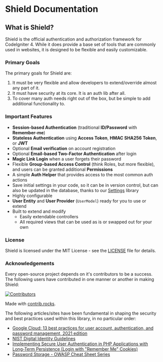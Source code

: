 # Shield Documentation

## What is Shield?

Shield is the official authentication and authorization framework for CodeIgniter 4. While
it does provide a base set of tools that are commonly used in websites, it is
designed to be flexible and easily customizable.

### Primary Goals

The primary goals for Shield are:

1. It must be very flexible and allow developers to extend/override almost any part of it.
2. It must have security at its core. It is an auth lib after all.
3. To cover many auth needs right out of the box, but be simple to add additional functionality to.

### Important Features

-   **Session-based Authentication** (traditional **ID/Password** with **Remember-me**)
-   **Stateless Authentication** using **Access Token**, **HMAC SHA256 Token**, or **JWT**
-   Optional **Email verification** on account registration
-   Optional **Email-based Two-Factor Authentication** after login
-   **Magic Link Login** when a user forgets their password
-   Flexible **Group-based Access Control** (think Roles, but more flexible), and users can be granted additional **Permissions**
-   A simple **Auth Helper** that provides access to the most common auth actions
-   Save initial settings in your code, so it can be in version control, but can also be updated in the database, thanks to our [Settings](https://github.com/codeigniter4/settings) library
-   Highly configurable
-   **User Entity** and **User Provider** (`UserModel`) ready for you to use or extend
-   Built to extend and modify
    -   Easily extendable controllers
    -   All required views that can be used as is or swapped out for your own

### License

Shield is licensed under the MIT License - see the [LICENSE](https://github.com/codeigniter4/shield/blob/develop/LICENSE) file for details.

### Acknowledgements

Every open-source project depends on it's contributors to be a success. The following users have
contributed in one manner or another in making Shield:

<a href="https://github.com/codeigniter4/shield/graphs/contributors">
  <img src="https://contrib.rocks/image?repo=codeigniter4/shield" alt="Contributors">
</a>

Made with [contrib.rocks](https://contrib.rocks).

The following articles/sites have been fundamental in shaping the security and best practices used
within this library, in no particular order:

-   [Google Cloud: 13 best practices for user account, authentication, and password management, 2021 edition](https://cloud.google.com/blog/products/identity-security/account-authentication-and-password-management-best-practices)
-   [NIST Digital Identity Guidelines](https://pages.nist.gov/800-63-3/sp800-63b.html)
-   [Implementing Secure User Authentication in PHP Applications with Long-Term Persistence (Login with "Remember Me" Cookies) ](https://paragonie.com/blog/2015/04/secure-authentication-php-with-long-term-persistence)
-   [Password Storage - OWASP Cheat Sheet Series](https://cheatsheetseries.owasp.org/cheatsheets/Password_Storage_Cheat_Sheet.html)
